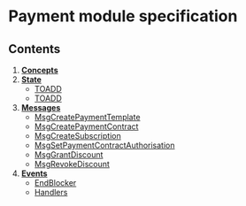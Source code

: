 # Payment module specification

## Contents

1. **[Concepts](01_concepts.md)**
2. **[State](02_state.md)**
    - [TOADD](02_state.md#bonds)
    - [TOADD](02_state.md#batches)
3. **[Messages](03_messages.md)**
    - [MsgCreatePaymentTemplate](03_messages.md#MsgCreatePaymentTemplate)
    - [MsgCreatePaymentContract](03_messages.md#MsgCreatePaymentContract)
    - [MsgCreateSubscription](03_messages.md#MsgCreateSubscription)
    - [MsgSetPaymentContractAuthorisation](03_messages.md#MsgSetPaymentContractAuthorisation)
    - [MsgGrantDiscount](03_messages.md#MsgGrantDiscount)
    - [MsgRevokeDiscount](03_messages.md#MsgRevokeDiscount)
5. **[Events](05_events.md)**
    - [EndBlocker](05_events.md#endblocker)
    - [Handlers](05_events.md#handlers)


